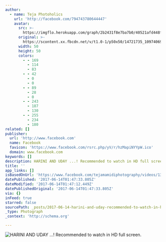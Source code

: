 ```yaml
---
author:
  - name: Teja Photoholics
    url: 'http://facebook.com/794743780644447'
    avatar:
      src: >-
        https://imgflo.herokuapp.com/graph/2b2431f8e7ba7b0/40521afd448f73ad4fce563fdbb0600a/noop.jpg?input=https%3A%2F%2Fscontent.xx.fbcdn.net%2Fv%2Ft1.0-1%2Fp50x50%2F14721735_1097406993711456_5116301566630267852_n.jpg%3Foh%3D1af2039d19e2b7dd373ddabd881f425c%26oe%3D599F429B
      original: >-
        https://scontent.xx.fbcdn.net/v/t1.0-1/p50x50/14721735_1097406993711456_5116301566630267852_n.jpg?oh=1af2039d19e2b7dd373ddabd881f425c&oe=599F429B
      width: 50
      height: 50
      colors:
        - - 169
          - 114
          - 83
        - - 42
          - 0
          - 0
        - - 89
          - 28
          - 0
        - - 243
          - 187
          - 130
        - - 255
          - 234
          - 180
related: []
publisher:
  url: 'http://www.facebook.com'
  name: Facebook
  favicon: 'https://www.facebook.com/rsrc.php/yV/r/hzMapiNYYpW.ico'
  domain: www.facebook.com
keywords: []
description: HARINI AND UDAY ...! Recommended to watch in HD full screen.
title: ''
app_links: []
isBasedOnUrl: 'https://www.facebook.com/tejamamidiphotography/videos/1349026428549510/'
datePublished: '2017-06-14T01:47:33.805Z'
dateModified: '2017-06-14T01:47:12.449Z'
datePublishedOriginal: '2017-06-14T01:47:33.805Z'
via: {}
inFeed: true
starred: false
sourcePath: _posts/2017-06-14-harini-and-uday-recommended-to-watch-in-hd-full-screen.md
_type: Photograph
_context: 'http://schema.org'

---
```

![HARINI AND UDAY ...! Recommended to watch in HD full screen.](https://scontent.xx.fbcdn.net/v/t15.0-10/19183249_1349029551882531_5400741922396438528_n.jpg?oh=5b66eb4af0aadb5af48e511e3868cb0e&oe=59E93D08)